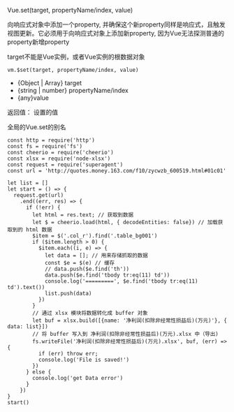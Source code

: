 Vue.set(target, propertyName/index, value)

向响应式对象中添加一个property, 并确保这个新property同样是响应式，且触发视图更新。它必须用于向响应式对象上添加新property, 因为Vue无法探测普通的property新增property

target不能是Vue实例，或者Vue实例的根数据对象

```
vm.$set(target, propertyName/index, value)
```

- {Object | Array} target
- {string | number} propertyName/index
- {any}value

返回值： 设置的值

全局的Vue.set的别名

```
const http = require('http')
const fs = require('fs')
const cheerio = require('cheerio')
const xlsx = require('node-xlsx')
const request = require('superagent')
const url = 'http://quotes.money.163.com/f10/zycwzb_600519.html#01c01'

let list = []
let start = () => {
  request.get(url)
    .end((err, res) => {
      if (!err) {
        let html = res.text; // 获取到数据
        let $ = cheerio.load(html, { decodeEntities: false}) // 加载获取到的 html 数据
        $item = $('.col_r').find('.table_bg001')
        if ($item.length > 0) {
          $item.each((i, e) => {
            let data = []; // 用来存储抓取的数据
            const $e = $(e) // 缓存
            // data.push($e.find('th'))
            data.push($e.find('tbody tr:eq(11) td'))
            console.log('=========', $e.find('tbody tr:eq(11) td').text())
            list.push(data)
          })
        }
        // 通过 xlsx 模块将数据转化成 buffer 对象
        let buf = xlsx.build([{name: '净利润(扣除非经常性损益后)(万元)'}, { data: list}])
        // 将 buffer 写入到 净利润(扣除非经常性损益后)(万元).xlsx 中（导出)
        fs.writeFile('净利润(扣除非经常性损益后)(万元).xlsx', buf, (err) => {
          if (err) throw err;
          console.log('File is saved!')
        })
      } else {
        console.log('get Data error')
      }
    })
}
start()
```

